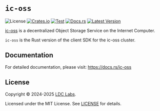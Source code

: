 # `ic-oss`
![License](https://img.shields.io/crates/l/ic-oss.svg)
[![Crates.io](https://img.shields.io/crates/d/ic-oss.svg)](https://crates.io/crates/ic-oss)
[![Test](https://github.com/ldclabs/ic-oss/actions/workflows/test.yml/badge.svg)](https://github.com/ldclabs/ic-oss/actions/workflows/test.yml)
[![Docs.rs](https://img.shields.io/docsrs/ic-oss?label=docs.rs)](https://docs.rs/ic-oss)
[![Latest Version](https://img.shields.io/crates/v/ic-oss.svg)](https://crates.io/crates/ic-oss)

[ic-oss](https://github.com/ldclabs/ic-oss) is a decentralized Object Storage Service on the Internet Computer.

`ic-oss` is the Rust version of the client SDK for the ic-oss cluster.

## Documentation

For detailed documentation, please visit: https://docs.rs/ic-oss

## License

Copyright © 2024-2025 [LDC Labs](https://github.com/ldclabs).

Licensed under the MIT License. See [LICENSE](../../LICENSE-MIT) for details.
